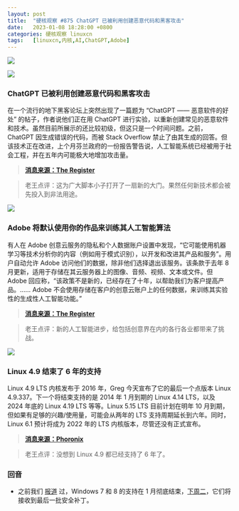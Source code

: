 ```yaml
---
layout: post
title:	"硬核观察 #875 ChatGPT 已被利用创建恶意代码和黑客攻击"
date:	2023-01-08 18:28:00 +0800 
categories:	硬核观察 linuxcn 
tags:	[linuxcn,内核,AI,ChatGPT,Adobe]
---
```



![](/Asserts/Images//attachment/album/202301/08/182729cnwe9bhjigb6q8dw.jpg)


![](/Asserts/Images//attachment/album/202301/08/182740hgzw8i989aenn77v.jpg)


### ChatGPT 已被利用创建恶意代码和黑客攻击


在一个流行的地下黑客论坛上突然出现了一篇题为 “ChatGPT —— 恶意软件的好处” 的帖子，作者说他们正在用 ChatGPT 进行实验，以重新创建常见的恶意软件和技术。虽然目前所展示的还比较初级，但这只是一个时间问题。之前，ChatGPT 因生成错误的代码，而被 Stack Overflow 禁止了由其生成的回答。但该技术正在改进，上个月芬兰政府的一份报告警告说，人工智能系统已经被用于社会工程，并在五年内可能极大地增加攻击量。



> 
> **[消息来源：The Register](https://www.theregister.com/2023/01/06/chatgpt_cybercriminals_malicious_code)**
> 
> 
> 



> 
> 老王点评：这为广大脚本小子打开了一扇新的大门。果然任何新技术都会被先投入到非法用途。
> 
> 
> 


![](/Asserts/Images//attachment/album/202301/08/182750dz7vvvzba7mhz5n5.jpg)


### Adobe 将默认使用你的作品来训练其人工智能算法


有人在 Adobe 创意云服务的隐私和个人数据账户设置中发现，“它可能使用机器学习等技术分析你的内容（例如用于模式识别），以开发和改进其产品和服务”。用户自动允许 Adobe 访问他们的数据，除非他们选择退出该服务。该条款于去年 8 月更新，适用于存储在其云服务器上的图像、音频、视频、文本或文件。但 Adobe 回应称，“该政策不是新的，已经存在了十年，以帮助我们为客户提高产品。…… Adobe 不会使用存储在客户的创意云账户上的任何数据，来训练其实验性的生成性人工智能功能。”



> 
> **[消息来源：The Register](https://www.theregister.com/2023/01/07/adobe_ai_training/)**
> 
> 
> 



> 
> 老王点评：新的人工智能进步，给包括创意界在内的各行各业都带来了挑战。
> 
> 
> 


![](/Asserts/Images//attachment/album/202301/08/182803h2xvynlpps6jxh33.jpg)


### Linux 4.9 结束了 6 年的支持


Linux 4.9 LTS 内核发布于 2016 年，Greg 今天宣布了它的最后一个点版本 Linux 4.9.337。下一个将结束支持的是 2014 年 1 月到期的 Linux 4.14 LTS，以及 2024 年底的 Linux 4.19 LTS 等等。Linux 5.15 LTS 目前计划在明年 10 月到期，但如果有足够的兴趣/使用量，可能会从两年的 LTS 支持周期延长到六年。同时，Linux 6.1 预计将成为 2022 年的 LTS 内核版本，尽管还没有正式宣布。



> 
> **[消息来源：Phoronix](https://www.phoronix.com/news/Linux-4.9.337-LTS-Over)**
> 
> 
> 



> 
> 老王点评：没想到 Linux 4.9 都已经支持了 6 年了。
> 
> 
> 


### 回音


* 之前我们 [报道](/article-15345-1.html) 过，Windows 7 和 8 的支持在 1 月彻底结束，[下周二](https://www.ghacks.net/2023/01/07/while-windows-7-has-a-fighting-chance-it-is-game-over-for-windows-8-1/)，它们将接收到最后一批安全补丁。
